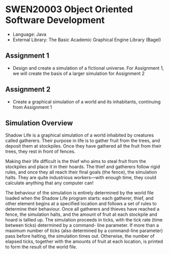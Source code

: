 # SWEN20003 Object Oriented Software Development

- Language: Java
- External Library: The Basic Academic Graphical Engine Library (Bagel)

## Assignment 1 
- Design and create a simulation of a fictional universe. For Assignment 1, we will create the basis of a larger simulation for Assignment 2

## Assignment 2
- Create a graphical simulation of a world and its inhabitants, continuing from Assignment 1

## Simulation Overview
Shadow Life is a graphical simulation of a world inhabited by creatures called gatherers. Their purpose in life is to gather fruit from the trees, and deposit them at stockpiles. Once they have gathered all the fruit from their trees, they rest in front of fences.

Making their life difficult is the thief who aims to steal fruit from the stockpiles and place it in their hoards. The thief and gatherers follow rigid rules, and once they all reach their final goals (the fence), the simulation halts. They are quite industrious workers—with enough time, they could calculate anything that any computer can!

The behaviour of the simulation is entirely determined by the world file loaded when the Shadow Life program starts: each gatherer, thief, and other element begins at a specified location and follows a set of rules to determine their behaviour. Once all gatherers and thieves have reached a fence, the simulation halts, and the amount of fruit at each stockpile and hoard is tallied up. The simulation proceeds in ticks, with the tick rate (time between ticks) determined by a command- line parameter. If more than a maximum number of ticks (also determined by a command-line parameter) pass before halting, the simulation times out. Otherwise, the number of elapsed ticks, together with the amounts of fruit at each location, is printed to form the result of the world file.
